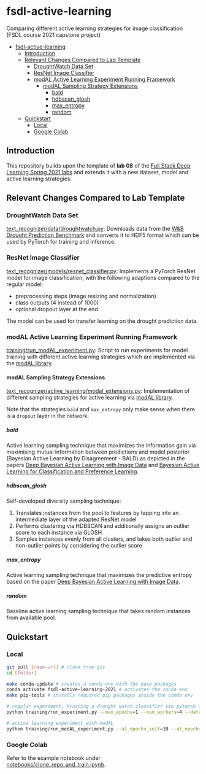 # fsdl-active-learning

Comparing different active learning strategies for image classification (FSDL course 2021 capstone project)

- [fsdl-active-learning](#fsdl-active-learning)
  - [Introduction](#introduction)
  - [Relevant Changes Compared to Lab Template](#relevant-changes-compared-to-lab-template)
    - [DroughtWatch Data Set](#droughtwatch-data-set)
    - [ResNet Image Classifier](#resnet-image-classifier)
    - [modAL Active Learning Experiment Running Framework](#modal-active-learning-experiment-running-framework)
      - [modAL Sampling Strategy Extensions](#modal-sampling-strategy-extensions)
        - [bald](#bald)
        - [hdbscan_glosh](#hdbscan_glosh)
        - [max_entropy](#max_entropy)
        - [random](#random)
  - [Quickstart](#quickstart)
    - [Local](#local)
    - [Google Colab](#google-colab)

## Introduction

This repository builds upon the template of **lab 08** of the [Full Stack Deep Learning Spring 2021 labs](https://github.com/full-stack-deep-learning/fsdl-text-recognizer-2021-labs) and extends it with a new dataset, model and active learning strategies.

## Relevant Changes Compared to Lab Template

### DroughtWatch Data Set

[text_recognizer/data/droughtwatch.py](./text_recognizer/data/droughtwatch.py): Downloads data from the [W&B Drought Prediction Benchmark](https://github.com/wandb/droughtwatch) and converts it to HDF5 format which can be used by PyTorch for training and inference.

### ResNet Image Classifier

[text_recognizer/models/resnet_classifier.py](./text_recognizer/models/resnet_classifier.py): Implements a PyTorch ResNet model for image classification, with the following adaptions compared to the regular model:

- preprocessing steps (image resizing and normalization)
- class outputs (4 instead of 1000)
- optional dropout layer at the end

The model can be used for transfer learning on the drought prediction data.

### modAL Active Learning Experiment Running Framework

[training/run_modAL_experiment.py](./training/run_modAL_experiment.py): Script to run experiments for model training with different active learning strategies which are implemented via the [modAL library](https://github.com/modAL-python/modAL).

#### modAL Sampling Strategy Extensions

[text_recognizer/active_learning/modal_extensions.py](./text_recognizer/active_learning/modal_extensions.py): Implementation of different sampling strategies for active learning via [modAL library](https://github.com/modAL-python/modAL).

Note that the strategies `bald` and `max_entropy` only make sense when there is a `dropout` layer in the network.

##### bald

Active learning sampling technique that maximizes the information gain via maximising mutual information between predictions and model posterior (Bayesian Active Learning by Disagreement - BALD) as depicted in the papers [Deep Bayesian Active Learning with Image Data](https://arxiv.org/pdf/1703.02910.pdf) and [Bayesian Active Learning for Classification and Preference Learning](https://arxiv.org/pdf/1112.5745.pdf).

##### hdbscan_glosh

Self-developed diversity sampling technique:

1. Translates instances from the pool to features by tapping into an intermediate layer of the adapted ResNet model
2. Performs clustering via HDBSCAN and additionally assigns an outlier score to each instance via GLOSH
3. Samples instances evenly from all clusters, and takes both outlier and non-outlier points by considering the outlier score

##### max_entropy

Active learning sampling technique that maximizes the predictive entropy based on the paper [Deep Bayesian Active Learning with Image Data](https://arxiv.org/pdf/1703.02910.pdf).

##### random

Baseline active learning sampling technique that takes random instances from available pool.

## Quickstart

### Local

```bash
git pull [repo-url] # clone from git
cd [folder]

make conda-update # creates a conda env with the base packages
conda activate fsdl-active-learning-2021 # activates the conda env
make pip-tools # installs required pip packages inside the conda env

# regular experiment, training a drought watch classifier via pytorch lightning
python training/run_experiment.py --max_epochs=1 --num_workers=4 --data_class=DroughtWatch --model_class=ResnetClassifier

# active learning experiment with modAL
python training/run_modAL_experiment.py --al_epochs_init=10 --al_epochs_incr=10 --al_n_iter=20 --al_samples_per_iter=1000 --al_incr_onlynew=False --al_query_strategy=margin_sampling --data_class=DroughtWatch --model_class=ResnetClassifier --batch_size=64 --n_train_images=20000 --n_validation_images=10778  --pretrained=True --wandb
```

### Google Colab

Refer to the example notebook under [notebooks/clone_repo_and_train.ipynb](./notebooks/clone_repo_and_train.ipynb).
